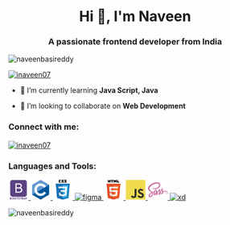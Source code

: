 <h1 align="center">Hi 👋, I'm Naveen</h1>
<h3 align="center">A passionate frontend developer from India</h3>

<p align="left"> <img src="https://komarev.com/ghpvc/?username=naveenbasireddy&label=Profile%20views&color=0e75b6&style=flat" alt="naveenbasireddy" /> </p>

<p align="left"> <a href="https://twitter.com/inaveen07" target="blank"><img src="https://img.shields.io/twitter/follow/inaveen07?logo=twitter&style=for-the-badge" alt="inaveen07" /></a> </p>

- 🌱 I’m currently learning **Java Script, Java**

- 👯 I’m looking to collaborate on **Web Development**

<h3 align="left">Connect with me:</h3>
<p align="left">
<a href="https://twitter.com/inaveen07" target="blank"><img align="center" src="https://raw.githubusercontent.com/rahuldkjain/github-profile-readme-generator/master/src/images/icons/Social/twitter.svg" alt="inaveen07" height="30" width="40" /></a>
</p>

<h3 align="left">Languages and Tools:</h3>
<p align="left"> <a href="https://getbootstrap.com" target="_blank"> <img src="https://raw.githubusercontent.com/devicons/devicon/master/icons/bootstrap/bootstrap-plain-wordmark.svg" alt="bootstrap" width="40" height="40"/> </a> <a href="https://www.cprogramming.com/" target="_blank"> <img src="https://raw.githubusercontent.com/devicons/devicon/master/icons/c/c-original.svg" alt="c" width="40" height="40"/> </a> <a href="https://www.w3schools.com/css/" target="_blank"> <img src="https://raw.githubusercontent.com/devicons/devicon/master/icons/css3/css3-original-wordmark.svg" alt="css3" width="40" height="40"/> </a> <a href="https://www.figma.com/" target="_blank"> <img src="https://www.vectorlogo.zone/logos/figma/figma-icon.svg" alt="figma" width="40" height="40"/> </a> <a href="https://www.w3.org/html/" target="_blank"> <img src="https://raw.githubusercontent.com/devicons/devicon/master/icons/html5/html5-original-wordmark.svg" alt="html5" width="40" height="40"/> </a> <a href="https://developer.mozilla.org/en-US/docs/Web/JavaScript" target="_blank"> <img src="https://raw.githubusercontent.com/devicons/devicon/master/icons/javascript/javascript-original.svg" alt="javascript" width="40" height="40"/> </a> <a href="https://sass-lang.com" target="_blank"> <img src="https://raw.githubusercontent.com/devicons/devicon/master/icons/sass/sass-original.svg" alt="sass" width="40" height="40"/> </a> <a href="https://www.adobe.com/products/xd.html" target="_blank"> <img src="https://cdn.worldvectorlogo.com/logos/adobe-xd.svg" alt="xd" width="40" height="40"/> </a> </p>

<p><img align="left" src="https://github-readme-stats.vercel.app/api/top-langs?username=naveenbasireddy&show_icons=true&locale=en&layout=compact" alt="naveenbasireddy" /></p>

